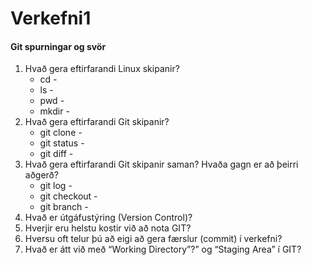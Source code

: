 # Verkefni1

#### Git spurningar og svör

1. Hvað gera eftirfarandi Linux skipanir?
    * cd -
    * ls -
    * pwd -
    * mkdir -
2. Hvað gera eftirfarandi Git skipanir?
    * git clone -
    * git status -
    * git diff -
3. Hvað gera eftirfarandi Git skipanir saman? Hvaða gagn er að þeirri aðgerð?
    * git log -
    * git checkout -
    * git branch -
4. Hvað er útgáfustýring (Version Control)?
5. Hverjir eru helstu kostir við að nota GIT?
6. Hversu oft telur þú að eigi að gera færslur (commit) í verkefni?
7. Hvað er átt við með “Working Directory”?” og “Staging Area” í GIT?